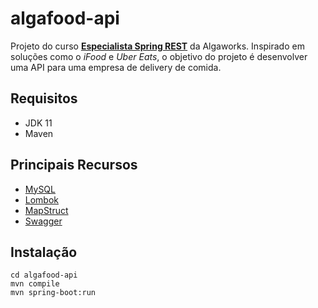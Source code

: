 # algafood-api

Projeto do curso [**Especialista Spring REST**](https://www.algaworks.com/curso/especialista-spring-rest/) da Algaworks. Inspirado em soluções como o _iFood_ e _Uber Eats_, o 
objetivo do projeto é desenvolver uma API para uma empresa de delivery de comida.

## Requisitos
* JDK 11
* Maven

## Principais Recursos
* [MySQL](https://www.mysql.com/)
* [Lombok](https://projectlombok.org/)
* [MapStruct](https://mapstruct.org/)
* [Swagger](https://swagger.io/)

## Instalação
```
cd algafood-api
mvn compile
mvn spring-boot:run
```